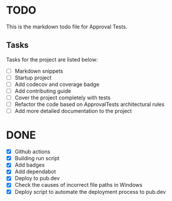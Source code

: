 # TODO

This is the markdown todo file for Approval Tests.

## Tasks

Tasks for the project are listed below:

* [ ] Markdown snippets
* [ ] Startup project
* [ ] Add codecov and coverage badge
* [ ] Add contributing guide
* [ ] Cover the project completely with tests
* [ ] Refactor the code based on ApprovalTests architectural rules
* [ ] Add more detailed documentation to the project

# DONE

* [x] Github actions
* [x] Building run script
* [x] Add badges
* [x] Add dependabot
* [x] Deploy to pub.dev
* [x] Check the causes of incorrect file paths in Windows
* [x] Deploy script to automate the deployment process to pub.dev
